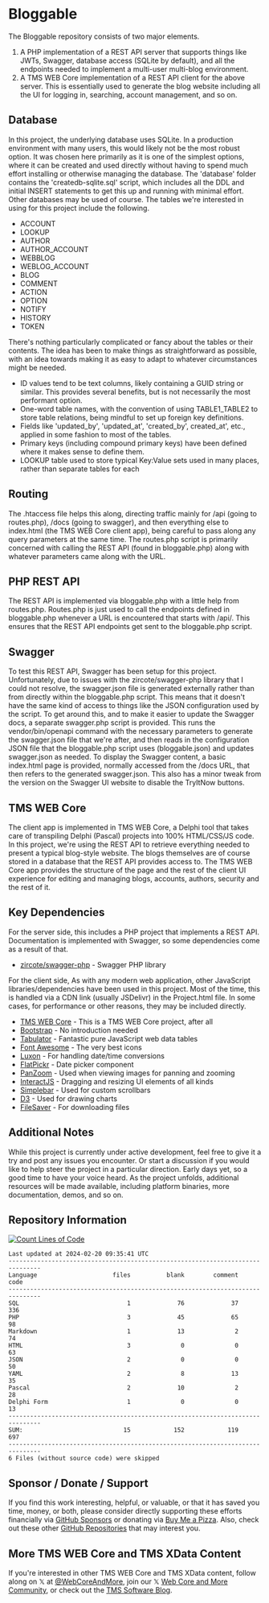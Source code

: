 # Bloggable

The Bloggable repository consists of two major elements.
1. A PHP implementation of a REST API server that supports things like JWTs, Swagger, database access (SQLite by default), and all the endpoints needed to implement a multi-user multi-blog environment.
2. A TMS WEB Core implementation of a REST API client for the above server. This is essentially used to generate the blog website including all the UI for logging in, searching, account management, and so on.

## Database
In this project, the underlying database uses SQLite. In a production environment with many users, this would likely not be the most robust option. It was chosen here primarily as it is one of the simplest options, where it can be created and used directly without having to spend much effort installing or otherwise managing the database. The 'database' folder contains the 'createdb-sqlite.sql' script, which includes all the DDL and initial INSERT statements to get this up and running with minimal effort. Other databases may be used of course. The tables we're interested in using for this project include the following.
- ACCOUNT
- LOOKUP
- AUTHOR
- AUTHOR_ACCOUNT
- WEBBLOG
- WEBLOG_ACCOUNT
- BLOG
- COMMENT
- ACTION
- OPTION
- NOTIFY
- HISTORY
- TOKEN

There's nothing particularly complicated or fancy about the tables or their contents. The idea has been to make things as straightforward as possible, with an idea towards making it as easy to adapt to whatever circumstances might be needed.
- ID values tend to be text columns, likely containing a GUID string or similar. This provides several benefits, but is not necessarily the most performant option.
- One-word table names, with the convention of using TABLE1_TABLE2 to store table relations, being mindful to set up foreign key definitions.
- Fields like 'updated_by', 'updated_at', 'created_by', created_at', etc., applied in some fashion to most of the tables.
- Primary keys (including compound primary keys) have been defined where it makes sense to define them.
- LOOKUP table used to store typical Key:Value sets used in many places, rather than separate tables for each

## Routing
The .htaccess file helps this along, directing traffic mainly for /api (going to routes.php), /docs (going to swagger), and then everything else to index.html (the TMS WEB Core client app), being careful to pass along any query parameters at the same time. The routes.php script is primarily concerned with calling the REST API (found in bloggable.php) along with whatever parameters came along with the URL.

## PHP REST API
The REST API is implemented via bloggable.php with a little help from routes.php. Routes.php is just used to call the endpoints defined in bloggable.php whenever a URL is encountered that starts with /api/. This ensures that the REST API endpoints get sent to the bloggable.php script. 

## Swagger
To test this REST API, Swagger has been setup for this project. Unfortunately, due to issues with the zircote/swagger-php library that I could not resolve, the swagger.json file is generated externally rather than from directly within the bloggable.php script. This means that it doesn't have the same kind of access to things like the JSON configuration used by the script. To get around this, and to make it easier to update the Swagger docs, a separate swagger.php script is provided. This runs the vendor/bin/openapi command with the necessary parameters to generate the swagger.json file that we're after, and then reads in the configuration JSON file that the bloggable.php script uses (bloggable.json) and updates swagger.json as needed. To display the Swagger content, a basic index.html page is provided, normally accessed from the /docs URL, that then refers to the generated swagger.json. This also has a minor tweak from the version on the Swagger UI website to disable the TryItNow buttons. 

## TMS WEB Core
The client app is implemented in TMS WEB Core, a Delphi tool that takes care of transpiling Delphi (Pascal) projects into 100% HTML/CSS/JS code. In this project, we're using the REST API to retrieve everything needed to present a typical blog-style website. The blogs themselves are of course stored in a database that the REST API provides access to. The TMS WEB Core app provides the structure of the page and the rest of the client UI experience for editing and managing blogs, accounts, authors, security and the rest of it.

## Key Dependencies
For the server side, this includes a PHP project that implements a REST API. Documentation is implemented with Swagger, so some dependencies come as a result of that.
- [zircote/swagger-php](https://github.com/zircote/swagger-php) - Swagger PHP library

For the client side, As with any modern web application, other JavaScript libraries/dependencies have been used in this project. Most of the time, this is handled via a CDN link (usually JSDelivr) in the Project.html file. In some cases, for performance or other reasons, they may be included directly.
- [TMS WEB Core](https://www.tmssoftware.com/site/tmswebcore.asp) - This is a TMS WEB Core project, after all
- [Bootstrap](https://getbootstrap.com/) - No introduction needed
- [Tabulator](https://www.tabulator.info) - Fantastic pure JavaScript web data tables
- [Font Awesome](https://www.fontawesome.com) - The very best icons
- [Luxon](https://moment.github.io/luxon/#/) - For handling date/time conversions
- [FlatPickr](https://flatpickr.js.org) - Date picker component
- [PanZoom](https://github.com/timmywil/panzoom) - Used when viewing images for panning and zooming
- [InteractJS](https://interactjs.io/) - Dragging and resizing UI elements of all kinds
- [Simplebar](https://github.com/Grsmto/simplebar) - Used for custom scrollbars
- [D3](https://d3js.org/) - Used for drawing charts
- [FileSaver](https://moment.github.io/luxon/#/?id=luxon) - For downloading files

## Additional Notes
While this project is currently under active development, feel free to give it a try and post any issues you encounter.  Or start a discussion if you would like to help steer the project in a particular direction.  Early days yet, so a good time to have your voice heard.  As the project unfolds, additional resources will be made available, including platform binaries, more documentation, demos, and so on.

## Repository Information 
[![Count Lines of Code](https://github.com/500Foods/Template/actions/workflows/main.yml/badge.svg)](https://github.com/500Foods/Template/actions/workflows/main.yml)
<!--CLOC-START -->
```
Last updated at 2024-02-20 09:35:41 UTC
-------------------------------------------------------------------------------
Language                     files          blank        comment           code
-------------------------------------------------------------------------------
SQL                              1             76             37            336
PHP                              3             45             65             98
Markdown                         1             13              2             74
HTML                             3              0              0             63
JSON                             2              0              0             50
YAML                             2              8             13             35
Pascal                           2             10              2             28
Delphi Form                      1              0              0             13
-------------------------------------------------------------------------------
SUM:                            15            152            119            697
-------------------------------------------------------------------------------
6 Files (without source code) were skipped
```
<!--CLOC-END-->

## Sponsor / Donate / Support
If you find this work interesting, helpful, or valuable, or that it has saved you time, money, or both, please consider directly supporting these efforts financially via [GitHub Sponsors](https://github.com/sponsors/500Foods) or donating via [Buy Me a Pizza](https://www.buymeacoffee.com/andrewsimard500). Also, check out these other [GitHub Repositories](https://github.com/500Foods?tab=repositories&q=&sort=stargazers) that may interest you.

## More TMS WEB Core and TMS XData Content
If you're interested in other TMS WEB Core and TMS XData content, follow along on 𝕏 at [@WebCoreAndMore](https://x.com/WebCoreAndMore), join our 𝕏 [Web Core and More Community](https://twitter.com/i/communities/1683267402384183296), or check out the [TMS Software Blog](https://www.tmssoftware.com/site/blog.asp).
